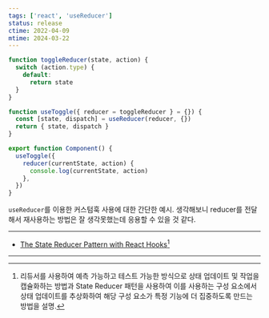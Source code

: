 ```yaml
---
tags: ['react', 'useReducer']
status: release
ctime: 2022-04-09
mtime: 2024-03-22
---
```


```js
function toggleReducer(state, action) {
  switch (action.type) {
    default:
      return state
  }
}

function useToggle({ reducer = toggleReducer } = {}) {
  const [state, dispatch] = useReducer(reducer, {})
  return { state, dispatch }
}

export function Component() {
  useToggle({
    reducer(currentState, action) {
      console.log(currentState, action)
    },
  })
}
```

`useReducer`를 이용한 커스텀훅 사용에 대한 간단한 예시. 생각해보니 reducer를 전달해서 재사용하는 방법은 잘 생각못했는데 응용할 수 있을 것 같다.

---

- [The State Reducer Pattern with React Hooks](https://kentcdodds.com/blog/the-state-reducer-pattern-with-react-hooks)[^1]

---

[^1]: 리듀서를 사용하여 예측 가능하고 테스트 가능한 방식으로 상태 업데이트 및 작업을 캡슐화하는 방법과 State Reducer 패턴을 사용하여 이를 사용하는 구성 요소에서 상태 업데이트를 추상화하여 해당 구성 요소가 특정 기능에 더 집중하도록 만드는 방법을 설명.